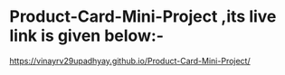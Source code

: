 # Product-Card-Mini-Project ,its live link is given below:-
https://vinayrv29upadhyay.github.io/Product-Card-Mini-Project/
